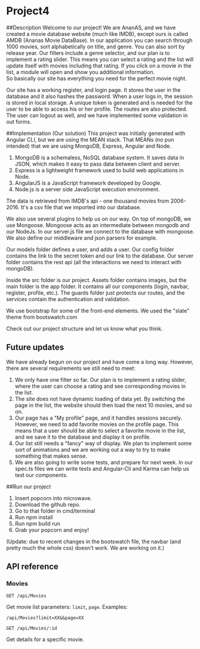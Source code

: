 # Project4

##Description
Welcome to our project! 
We are AnanAS, and we have created a movie database website (much like IMDB), except ours is called AMDB (Ananas Movie DataBase).
In our application you can search through 1000 movies, sort alphabetically on title, and genre. You can also sort by release year.
Our filters include a genre selector, and our plan is to implement a rating slider. This means you can select a rating and the list will update itself
with movies including that rating. If you click on a movie in the list, a module will open and show you additional information.  
So basically our site has everything you need for the perfect movie night.  

Our site has a working register, and login page. It stores the user in the database and it also hashes the password.
When a user logs in, the session is stored in local storage. A unique token is generated and is needed for the user to be able to
access his or her profile. The routes are also protected. The user can logout as well, and we have implemented some validation in out forms.

##Implementation (Our solution)
This project was initially generated with Angular CLI, but we are using the MEAN stack.
That MEANs (no pun intended) that we are using MongoDB, Express, Angular and Node.

1. MongoDB is a schemaless, NoSQL database system. It saves data in JSON, which makes it easy to pass data between client and server.
2. Express is a lightweight framework used to build web applications in Node. 
3. AngularJS is a JavaScript framework developed by Google.
4. Node.js is a server side JavaScript execution environment.

The data is retrieved from IMDB's api - one thousand movies from 2006-2016. It's a csv file that we imported into our database. 

We also use several plugins to help us on our way.
On top of mongoDB, we use Mongoose. Mongoose acts as an intermediate between mongodb and our NodeJs. 
In our server.js file we connect to the database with mongoose. We also define our middleware and json parsers for example. 

Our models folder defines a user, and adds a user. 
Our config folder contains the link to the secret token and our link to the database. 
Our server folder contains the rest api (all the interactions we need to interact with mongoDB). 

Inside the src folder is our project. Assets folder contains images, but the main folder is the app folder.
It contains all our components (login, navbar, register, profile, etc.). 
The guards folder just protects our routes, and the services contain the authentication and validation. 

We use bootstrap for some of the front-end elements. We used the "slate" theme from bootswatch.com  

Check out our project structure and let us know what you think.

## Future updates
We have already begun on our project and have come a long way. 
However, there are several requirements we still need to meet:

 1. We only have one filter so far. Our plan is to implement a rating slider, where the user can choose a rating and see corresponding movies in the list.
 2. The site does not have dynamic loading of data yet. By switching the page in the list, the website should then load the next 10 movies, and so on.
 3. Our page has a "My profile" page, and it handles sessions securely. However, we need to add favorite movies on the profile page. 
 This means that a user should be able to select a favorite movie in the list, and we save it to the database and display it on profile. 
 4. Our list still needs a "fancy" way of display. We plan to implement some sort of animations and we are working out a way to try to make something
 that makes sense. 
 5. We are also going to write some tests, and prepare for next week. In our spec.ts files we can write tests and Angular-Cli and Karma can help 
 us test our components. 
 

##Run our project
  1. Insert popcorn into microwave.
  2. Download the github repo. 
  2. Go to that folder in cmd/terminal
  3. Run npm install
  4. Run npm build run
  5. Grab your popcorn and enjoy!
  
  (Update: due to recent changes in the bootswatch file, the navbar (and pretty much the whole css) doesn't work. We are working on it.)

## API reference

### Movies
```
GET /api/Movies
```  
Get movie list
parameters:
`limit`, `page`.
Examples:
```  
/api/Movies?limit=XX&&page=XX
```  
``` 
GET /api/Movies/:id
```
Get details for a specific movie.
